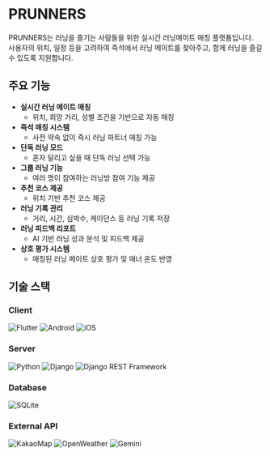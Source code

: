 # PRUNNERS

PRUNNERS는 러닝을 즐기는 사람들을 위한 실시간 러닝메이트 매칭 플랫폼입니다.  
사용자의 위치, 일정 등을 고려하여 즉석에서 러닝 메이트를 찾아주고, 함께 러닝을 즐길 수 있도록 지원합니다.

## 주요 기능

- **실시간 러닝 메이트 매칭**
  - 위치, 희망 거리, 성별 조건을 기반으로 자동 매칭
- **즉석 매칭 시스템**
  - 사전 약속 없이 즉시 러닝 파트너 매칭 가능
- **단독 러닝 모드**
  - 혼자 달리고 싶을 때 단독 러닝 선택 가능
- **그룹 러닝 기능**
  - 여러 명이 참여하는 러닝방 참여 기능 제공
- **추천 코스 제공**
  - 위치 기반 추천 코스 제공
- **러닝 기록 관리**
  - 거리, 시간, 심박수, 케이던스 등 러닝 기록 저장
- **러닝 피드백 리포트**
  - AI 기반 러닝 성과 분석 및 피드백 제공
- **상호 평가 시스템**
  - 매칭된 러닝 메이트 상호 평가 및 매너 온도 반영

## 기술 스택

### Client

![Flutter](https://img.shields.io/badge/Flutter-02569B?style=flat-square&logo=flutter&logoColor=white)
![Android](https://img.shields.io/badge/Android-3DDC84?style=flat-square&logo=android&logoColor=white)
![iOS](https://img.shields.io/badge/iOS-000000?style=flat-square&logo=apple&logoColor=white)

### Server

![Python](https://img.shields.io/badge/Python-3776AB?style=flat-square&logo=Python&logoColor=white)
![Django](https://img.shields.io/badge/django-092E20?style=flat-square&logo=django&logoColor=white)
![Django REST Framework](https://img.shields.io/badge/Django%20REST%20Framework-092E20?style=flat-square&logo=django&logoColor=white)

### Database

![SQLite](https://img.shields.io/badge/SQLite-003B57?style=flat-square&logo=sqlite&logoColor=white)


### External API

![KakaoMap](https://img.shields.io/badge/KakaoMap-FFCD00?style=flat-square&logo=kakaotalk&logoColor=black)
![OpenWeather](https://img.shields.io/badge/OpenWeather-FF6C37?style=flat-square&logo=OpenWeatherMap&logoColor=white)
![Gemini](https://img.shields.io/badge/Gemini-5A00FF?style=flat-square&logo=google&logoColor=white)
